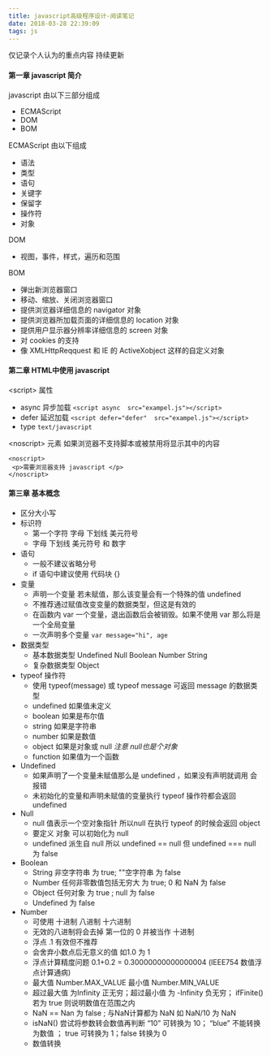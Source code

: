 ```yaml
---
title: javascript高级程序设计-阅读笔记
date: 2018-03-28 22:39:09
tags: js
---
```


仅记录个人认为的重点内容 持续更新
<!-- more -->

#### 第一章 javascript 简介
javascript 由以下三部分组成
- ECMAScript
- DOM
- BOM 

ECMAScript 由以下组成
- 语法
- 类型
- 语句
- 关键字
- 保留字
- 操作符
- 对象

DOM
- 视图，事件，样式，遍历和范围 

BOM
- 弹出新浏览器窗口
- 移动、缩放、关闭浏览器窗口
- 提供浏览器详细信息的 navigator 对象
- 提供浏览器所加载页面的详细信息的 location 对象
- 提供用户显示器分辨率详细信息的 screen 对象
- 对 cookies 的支持
- 像 XMLHttpReqquest 和 IE 的 ActiveXobject 这样的自定义对象 

#### 第二章 HTML中使用 javascript
\<script\> 属性
- async 异步加载 `<script async  src="exampel.js"></script>`
- defer 延迟加载 `<script defer="defer"  src="exampel.js"></script>`
- type `text/javascript`

\<noscript\> 元素
如果浏览器不支持脚本或被禁用将显示其中的内容
```
<noscript>
 <p>需要浏览器支持 javascript </p>
</noscript>
```

#### 第三章 基本概念
- 区分大小写
- 标识符
    - 第一个字符 字母 下划线 美元符号
    - 字母 下划线 美元符号 和 数字
- 语句
    - 一般不建议省略分号
    - if 语句中建议使用 代码块 \{\}
- 变量
    - 声明一个变量 若未赋值，那么该变量会有一个特殊的值 undefined
    - 不推荐通过赋值改变变量的数据类型，但这是有效的
    - 在函数内 var 一个变量，退出函数后会被销毁。如果不使用 var 那么将是一个全局变量
    - 一次声明多个变量 `var message="hi", age`
- 数据类型
    - 基本数据类型 Undefined Null Boolean Number String
    - 复杂数据类型 Object
- typeof 操作符
    - 使用 typeof(message) 或 typeof message 可返回 message 的数据类型
    - undefined 如果值未定义
    - boolean 如果是布尔值
    - string 如果是字符串
    - number 如果是数值
    - object 如果是对象或 null *注意 null也是个对象*
    - function 如果值为一个函数 
- Undefined
    - 如果声明了一个变量未赋值那么是 undefined ，如果没有声明就调用 会报错
    - 未初始化的变量和声明未赋值的变量执行 typeof 操作符都会返回 undefined
- Null
    - null 值表示一个空对象指针 所以null 在执行 typeof 的时候会返回 object
    - 要定义 对象 可以初始化为 null
    - undefined 派生自 null 所以 undefined == null 但 undefined === null 为 false
- Boolean
    - String 非空字符串 为 true; ""空字符串 为 false
    - Number 任何非零数值包括无穷大 为 true; 0 和 NaN 为 false
    - Object 任何对象 为 true ; null 为 false
    - Undefined 为 false
- Number
    - 可使用 十进制 八进制 十六进制
    - 无效的八进制将会去掉 第一位的 0 并被当作 十进制
    - 浮点 .1 有效但不推荐
    - 会舍弃小数点后无意义的值 如1.0 为 1
    - 浮点计算精度问题 0.1+0.2 = 0.30000000000000004 (IEEE754 数值浮点计算通病)
    - 最大值 Number.MAX_VALUE 最小值 Number.MIN_VALUE
    - 超过最大值 为Infinity 正无穷；超过最小值 为  -Infinity 负无穷； ifFinite() 若为 true 则说明数值在范围之内
    - NaN == Nan 为 false ; 与NaN计算都为 NaN 如 NaN/10 为 NaN
    - isNaN() 尝试将参数转会数值再判断 “10” 可转换为 10； “blue” 不能转换为数值 ； true 可转换为 1；false 转换为 0
    - 数值转换 